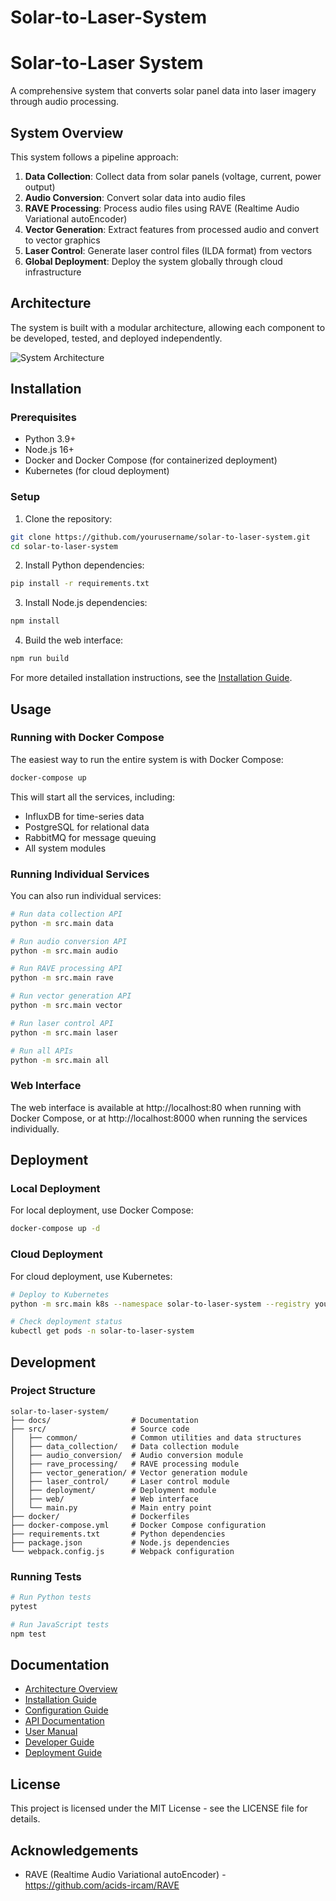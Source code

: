 # Solar-to-Laser-System
# Solar-to-Laser System

A comprehensive system that converts solar panel data into laser imagery through audio processing.

## System Overview

This system follows a pipeline approach:

1. **Data Collection**: Collect data from solar panels (voltage, current, power output)
2. **Audio Conversion**: Convert solar data into audio files
3. **RAVE Processing**: Process audio files using RAVE (Realtime Audio Variational autoEncoder)
4. **Vector Generation**: Extract features from processed audio and convert to vector graphics
5. **Laser Control**: Generate laser control files (ILDA format) from vectors
6. **Global Deployment**: Deploy the system globally through cloud infrastructure

## Architecture

The system is built with a modular architecture, allowing each component to be developed, tested, and deployed independently.

![System Architecture](docs/images/architecture.png)

## Installation

### Prerequisites

- Python 3.9+
- Node.js 16+
- Docker and Docker Compose (for containerized deployment)
- Kubernetes (for cloud deployment)

### Setup

1. Clone the repository:

```bash
git clone https://github.com/yourusername/solar-to-laser-system.git
cd solar-to-laser-system
```

2. Install Python dependencies:

```bash
pip install -r requirements.txt
```

3. Install Node.js dependencies:

```bash
npm install
```

4. Build the web interface:

```bash
npm run build
```

For more detailed installation instructions, see the [Installation Guide](docs/installation.md).

## Usage

### Running with Docker Compose

The easiest way to run the entire system is with Docker Compose:

```bash
docker-compose up
```

This will start all the services, including:
- InfluxDB for time-series data
- PostgreSQL for relational data
- RabbitMQ for message queuing
- All system modules

### Running Individual Services

You can also run individual services:

```bash
# Run data collection API
python -m src.main data

# Run audio conversion API
python -m src.main audio

# Run RAVE processing API
python -m src.main rave

# Run vector generation API
python -m src.main vector

# Run laser control API
python -m src.main laser

# Run all APIs
python -m src.main all
```

### Web Interface

The web interface is available at http://localhost:80 when running with Docker Compose, or at http://localhost:8000 when running the services individually.

## Deployment

### Local Deployment

For local deployment, use Docker Compose:

```bash
docker-compose up -d
```

### Cloud Deployment

For cloud deployment, use Kubernetes:

```bash
# Deploy to Kubernetes
python -m src.main k8s --namespace solar-to-laser-system --registry your-registry

# Check deployment status
kubectl get pods -n solar-to-laser-system
```

## Development

### Project Structure

```
solar-to-laser-system/
├── docs/                  # Documentation
├── src/                   # Source code
│   ├── common/            # Common utilities and data structures
│   ├── data_collection/   # Data collection module
│   ├── audio_conversion/  # Audio conversion module
│   ├── rave_processing/   # RAVE processing module
│   ├── vector_generation/ # Vector generation module
│   ├── laser_control/     # Laser control module
│   ├── deployment/        # Deployment module
│   ├── web/               # Web interface
│   └── main.py            # Main entry point
├── docker/                # Dockerfiles
├── docker-compose.yml     # Docker Compose configuration
├── requirements.txt       # Python dependencies
├── package.json           # Node.js dependencies
└── webpack.config.js      # Webpack configuration
```

### Running Tests

```bash
# Run Python tests
pytest

# Run JavaScript tests
npm test
```

## Documentation

- [Architecture Overview](docs/architecture.md)
- [Installation Guide](docs/installation.md)
- [Configuration Guide](docs/configuration.md)
- [API Documentation](docs/api.md)
- [User Manual](docs/user-manual.md)
- [Developer Guide](docs/developer-guide.md)
- [Deployment Guide](docs/deployment.md)

## License

This project is licensed under the MIT License - see the LICENSE file for details.

## Acknowledgements

- RAVE (Realtime Audio Variational autoEncoder) - https://github.com/acids-ircam/RAVE
